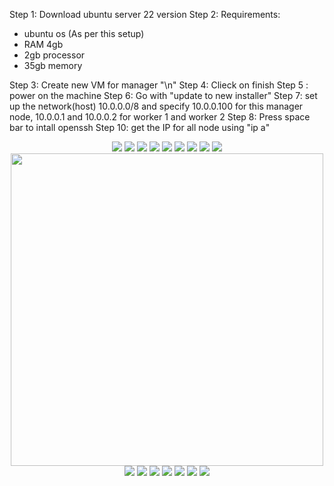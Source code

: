 Step 1: Download ubuntu server 22 version
Step 2: Requirements:
- ubuntu os (As per this setup)
- RAM 4gb
- 2gb processor
- 35gb memory


Step 3: Create new VM for manager "\n"
Step 4: Clieck on finish
Step 5 : power on the machine
Step 6: Go with "update to new installer"
Step 7: set up the network(host) 10.0.0.0/8 and specify 10.0.0.100 for this manager node, 10.0.0.1 and 10.0.0.2 for worker 1 and worker 2
Step 8: Press space bar to intall openssh
Step 10: get the IP for all node using "ip a"

<p align="center"
<img src="https://github.com/mahimanew/Kubernates/assets/24412769/ee1e2ed3-d4c9-4659-94b9-cd9469e583ce" />

<img src="https://github.com/mahimanew/Kubernates/assets/24412769/f0ec2891-94a8-466b-ad6a-cd39c9d4ac52"/>

<img src="https://github.com/mahimanew/Kubernates/assets/24412769/749b464b-ee24-4f1d-a2d1-795b859af3a2" />

<img src="https://github.com/mahimanew/Kubernates/assets/24412769/37832f3a-7a6d-4872-8743-70f7f1daba7d" />

<img src="https://github.com/mahimanew/Kubernates/assets/24412769/acd759c0-2c31-470e-802b-01b7a1e8e99e" />

<img src="https://github.com/mahimanew/Kubernates/assets/24412769/0b86b24e-7992-4b51-9c54-5cee8773cba3" />

<img src="https://github.com/mahimanew/Kubernates/assets/24412769/10842356-e893-451f-a0ca-26413ba4c662" />

<img src="https://github.com/mahimanew/Kubernates/assets/24412769/09409897-0cfe-4cfb-a6a6-0b5ca06c1af9" />

<img src="https://github.com/mahimanew/Kubernates/assets/24412769/15c034ab-38ef-42cd-ac4d-430596833748" />

<img src="https://github.com/mahimanew/Kubernates/assets/24412769/798bf5df-8dc5-4d44-85cc-4283762194c6" />

<img src="https://github.com/mahimanew/Kubernates/assets/24412769/5cc53d0a-2ab0-4244-84f6-da1b9403de24" width="500" height="500" />

<img src="https://github.com/mahimanew/Kubernates/assets/24412769/6020c04f-135f-4ef3-9239-0781cc5558ab" />

<img src="https://github.com/mahimanew/Kubernates/assets/24412769/2029fbdd-2993-4453-ac58-508dfa4c1455" />

<img src="https://github.com/mahimanew/Kubernates/assets/24412769/ecbaad2f-af94-4268-b0cc-55e0c884ac1f" />

<img src="https://github.com/mahimanew/Kubernates/assets/24412769/257d6418-1242-413b-91cf-a0792e01f995" />

<img src="https://github.com/mahimanew/Kubernates/assets/24412769/ccd72138-2595-498b-b992-a54727b289ac" />

<img src="https://github.com/mahimanew/Kubernates/assets/24412769/9c41b221-963f-4cfb-a37a-6ad863e6dacd" />


<img src="https://github.com/mahimanew/Kubernates/assets/24412769/d844eb40-20c0-4f33-8788-ced418a8ab82" />






</p>









